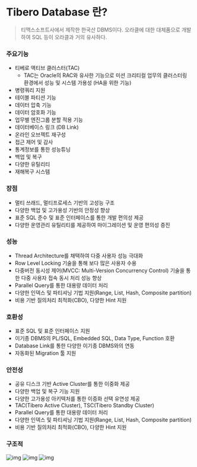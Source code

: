 # Tibero Database 란?

> 티맥스소프트사에서 제작한 한국산 DBMS이다. 오라클에 대한 대체품으로 개발하여 SQL 등이 오라클과 거의 유사하다.



### 주요기능

- 티베로 액티브 클러스터(TAC)
  - TAC는 Oracle의 RAC와 유사한 기능으로 미션 크리티컬 업무의 클러스터링 환경에서 성능 및 시스템 가용성 (HA을 위한 기능)
- 병령쿼리 지원
- 테이블 파티션 기능
- 데이터 압축 기능
- 데이터 암호화 기능
- 업무별 엔진그룹 분할 적용 기능
- 데이터베이스 링크 (DB Link)
- 온라인 오브젝트 재구성
- 접근 제어 및 감사
- 통계정보를 통한 성능튜닝
- 백업 및 복구
- 다양한 유틸리티
- 재해복구 시스템



### 장점

- 멀티 쓰래드, 멀티프로세스 기반의 고성능 구조
- 다양한 백업 및 고가용성 기반의 안정성 향상
- 표준 SQL 준수 및 표준 인터페이스를 통한 개발 편의성 제공
- 다양한 운영관리 유틸리티를 제공하여 마이그레이션 및 운영 편의성 증진



### 성능

- Thread Architecture를 채택하여 다중 사용자 성능 극대화
- Row Level Locking 기술을 통해 보다 많은 사용자 수용
- 다중버전 동시성 제어(MVCC: Multi-Version Concurrency Control) 기술을 통한 다중 사용자 접속 동시 처리 성능 향상
- Parallel Query를 통한 대용량 데이터 처리
- 다양한 인덱스 및 파티셔닝 기법 지원(Range, List, Hash, Composite partition)
- 비용 기반 질의처리 최적화(CBO), 다양한 Hint 지원



### 호환성

- 표준 SQL 및 표준 인터페이스 지원
- 이기종 DBMS의 PL/SQL, Embedded SQL, Data Type, Function 호환
- Database Link를 통한 다양한 이기종 DBMS와의 연동
- 자동화된 Migration 툴 지원



### 안전성

- 공유 디스크 기반 Active Cluster를 통한 이중화 제공
- 다양한 백업 및 복구 기능 지원
- 다양한 고가용성 아키텍처를 통한 이증화 선택 유연성 제공
- TAC(Tibero Active Cluster), TSC(Tibero Standby Cluster)
- Parallel Query를 통한 대용량 데이터 처리
- 다양한 인덱스 및 파티셔닝 기법 지원(Range, List, Hash, Composite partition)
- 비용 기반 질의처리 최적화(CBO), 다양한 Hint 지원



### 구조적

![img](https://media.vlpt.us/images/sysop/post/4068f2e1-2a8a-44ed-ac03-ba629a75e997/image.png)
![img](https://media.vlpt.us/images/sysop/post/6113f907-b7ef-44d8-a23b-9e81645a395d/image.png)
![img](https://media.vlpt.us/images/sysop/post/708e8971-89ed-4870-9961-32d96a5e251b/image.png)